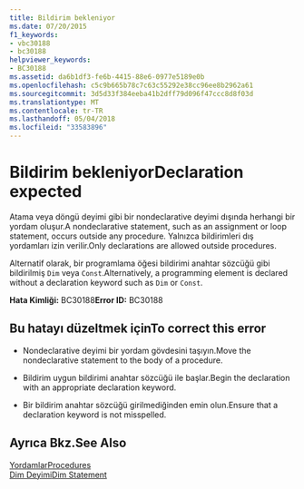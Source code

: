 ```yaml
---
title: Bildirim bekleniyor
ms.date: 07/20/2015
f1_keywords:
- vbc30188
- bc30188
helpviewer_keywords:
- BC30188
ms.assetid: da6b1df3-fe6b-4415-88e6-0977e5189e0b
ms.openlocfilehash: c5c9b665b78c7c63c55292e38cc96ee8b2962a61
ms.sourcegitcommit: 3d5d33f384eeba41b2dff79d096f47ccc8d8f03d
ms.translationtype: MT
ms.contentlocale: tr-TR
ms.lasthandoff: 05/04/2018
ms.locfileid: "33583896"
---
```

# <a name="declaration-expected"></a><span data-ttu-id="89e1b-102">Bildirim bekleniyor</span><span class="sxs-lookup"><span data-stu-id="89e1b-102">Declaration expected</span></span>
<span data-ttu-id="89e1b-103">Atama veya döngü deyimi gibi bir nondeclarative deyimi dışında herhangi bir yordam oluşur.</span><span class="sxs-lookup"><span data-stu-id="89e1b-103">A nondeclarative statement, such as an assignment or loop statement, occurs outside any procedure.</span></span> <span data-ttu-id="89e1b-104">Yalnızca bildirimleri dış yordamları izin verilir.</span><span class="sxs-lookup"><span data-stu-id="89e1b-104">Only declarations are allowed outside procedures.</span></span>  
  
 <span data-ttu-id="89e1b-105">Alternatif olarak, bir programlama öğesi bildirimi anahtar sözcüğü gibi bildirilmiş `Dim` veya `Const`.</span><span class="sxs-lookup"><span data-stu-id="89e1b-105">Alternatively, a programming element is declared without a declaration keyword such as `Dim` or `Const`.</span></span>  
  
 <span data-ttu-id="89e1b-106">**Hata Kimliği:** BC30188</span><span class="sxs-lookup"><span data-stu-id="89e1b-106">**Error ID:** BC30188</span></span>  
  
## <a name="to-correct-this-error"></a><span data-ttu-id="89e1b-107">Bu hatayı düzeltmek için</span><span class="sxs-lookup"><span data-stu-id="89e1b-107">To correct this error</span></span>  
  
-   <span data-ttu-id="89e1b-108">Nondeclarative deyimi bir yordam gövdesini taşıyın.</span><span class="sxs-lookup"><span data-stu-id="89e1b-108">Move the nondeclarative statement to the body of a procedure.</span></span>  
  
-   <span data-ttu-id="89e1b-109">Bildirim uygun bildirimi anahtar sözcüğü ile başlar.</span><span class="sxs-lookup"><span data-stu-id="89e1b-109">Begin the declaration with an appropriate declaration keyword.</span></span>  
  
-   <span data-ttu-id="89e1b-110">Bir bildirim anahtar sözcüğü girilmediğinden emin olun.</span><span class="sxs-lookup"><span data-stu-id="89e1b-110">Ensure that a declaration keyword is not misspelled.</span></span>  
  
## <a name="see-also"></a><span data-ttu-id="89e1b-111">Ayrıca Bkz.</span><span class="sxs-lookup"><span data-stu-id="89e1b-111">See Also</span></span>  
 [<span data-ttu-id="89e1b-112">Yordamlar</span><span class="sxs-lookup"><span data-stu-id="89e1b-112">Procedures</span></span>](../../../visual-basic/programming-guide/language-features/procedures/index.md)  
 [<span data-ttu-id="89e1b-113">Dim Deyimi</span><span class="sxs-lookup"><span data-stu-id="89e1b-113">Dim Statement</span></span>](../../../visual-basic/language-reference/statements/dim-statement.md)
